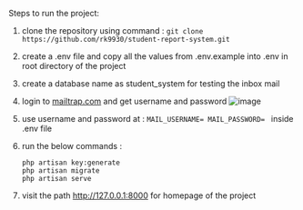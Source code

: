 Steps to run the project:
1) clone the repository using command : ``` git clone https://github.com/rk9930/student-report-system.git ```

2) create a .env file and copy all the values from .env.example into .env in root directory of the project

3) create a database name as student_system for testing the inbox mail

4) login to [mailtrap.com](https://mailtrap.io/signin) and get username and password
   ![image](https://github.com/rk9930/student-report-system/assets/79439746/7085d808-5ad5-468d-beaa-c0b7cdaf3e60)

5) use username and password at : ```MAIL_USERNAME=
MAIL_PASSWORD= ``` inside .env file

6) run the below commands :
   ```
   php artisan key:generate
   php artisan migrate
   php artisan serve
   ```
7) visit the path http://127.0.0.1:8000 for homepage of the project

